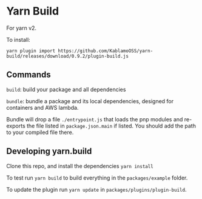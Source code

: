 # Yarn Build

For yarn v2.

To install:

```
yarn plugin import https://github.com/KablamoOSS/yarn-build/releases/download/0.9.2/plugin-build.js
```

## Commands

`build`: build your package and all dependencies

`bundle`: bundle a package and its local dependencies, designed for containers and AWS lambda.

Bundle will drop a file `./entrypoint.js` that loads the pnp modules and re-exports the file listed in
`package.json.main` if listed. You should add the path to your compiled file there.

## Developing yarn.build

Clone this repo, and install the dependencies `yarn install`

To test run `yarn build` to build everything in the `packages/example` folder.

To update the plugin run `yarn update` in `packages/plugins/plugin-build`.
